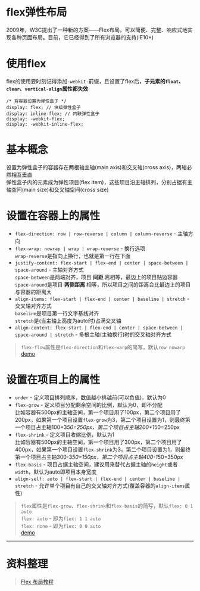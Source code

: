 flex弹性布局
========
2009年，W3C提出了一种新的方案——Flex布局，可以简便、完整、响应式地实现各种页面布局。目前，它已经得到了所有浏览器的支持(IE10+)

# 使用flex
flex的使用要时刻记得添加`-webkit-`前缀，且设置了flex后，**子元素的`float`、`clear`、`vertical-align`属性都失效**  

```
/* 将容器设置为弹性盒子 */
display: flex; // 块级弹性盒子
display: inline-flex; // 内联弹性盒子
display: -webkit-flex;
display: -webkit-inline-flex;
```

# 基本概念
设置为弹性盒子的容器存在两根轴主轴(main axis)和交叉轴(cross axis)，两轴必然相互垂直  
弹性盒子内的元素成为弹性项目(flex item)，这些项目沿主轴排列，分别占据有主轴空间(main size)和交叉轴空间(cross size)  

# 设置在容器上的属性
* `flex-direction: row | row-reverse | column | column-reverse` - 主轴方向  
* `flex-wrap: nowrap | wrap | wrap-reverse` - 换行选项  
`wrap-reverse`是指向上换行，也就是第一行在下面  
* `justify-content: flex-start | flex-end | center | space-between | space-around` - 主轴对齐方式  
`space-between`是两端对齐，项目 **间距** 离相等，最边上的项目贴边容器  
`space-around`是项目 **两侧距离** 相等，所以项目之间的距离会比最边上的项目与容器的距离大  
* `align-items: flex-start | flex-end | center | baseline | stretch` - 交叉轴对齐方式  
`baseline`是项目第一行文字基线对齐  
`stretch`是(当主轴上高度为auto时)占满交叉轴  
* `align-content: flex-start | flex-end | center | space-between | space-around | stretch` - 多根主轴(主轴换行)时的交叉轴对齐方式  

> `flex-flow`属性是`flex-direction`和`flex-warp`的简写，默认`row nowarp`  
> [demo](http://htmlpreview.github.io/?https://github.com/Cmd-Cmd/cmd-cmd.github.io/blob/master/notes/HTML_CSS/demo/flex/container.html)  

# 设置在项目上的属性
* `order` - 定义项目排列顺序，数值越小排越前(可以负值)，默认为0  
* `flex-grow` - 定义项目分配剩余空间的比例，默认为0，即不分配  
比如容器有500px的主轴空间，第一个项目用了100px，第二个项目用了200px，如果第一个项目设置`flex-grow`为3，第二个项目设置为1，则最终第一个项目占主轴100+3*50=250px，第二个项目占主轴200+1*50=250px  
* `flex-shrink` - 定义项目收缩比例，默认为1  
比如容器有500px的主轴空间，第一个项目用了300px，第二个项目用了400px，如果第一个项目设置`flex-shrink`为3，第二个项目设置为1，则最终第一个项目占主轴300-3*50=150px，第二个项目占主轴400-1*50=350px  
* `flex-basis` - 项目占据主轴空间，建议用来替代占据主轴的`height`或者`width`，默认为auto即项目本身宽度  
* `align-self: auto | flex-start | flex-end | center | baseline | stretch` - 允许单个项目有自己的交叉轴对齐方式(覆盖容器的`align-items`属性)  

> `flex`属性是`flex-grow`、`flex-shrink`和`flex-basis`的简写，默认`flex: 0 1 auto`  
> `flex: auto` - 即为`flex: 1 1 auto`  
> `flex: none` - 即为`flex: 0 0 auto`  
> [demo](http://htmlpreview.github.io/?https://github.com/Cmd-Cmd/cmd-cmd.github.io/blob/master/notes/HTML_CSS/demo/flex/items.html)  
--------

# 资料整理
> [Flex 布局教程](http://www.ruanyifeng.com/blog/2015/07/flex-grammar.html)  

